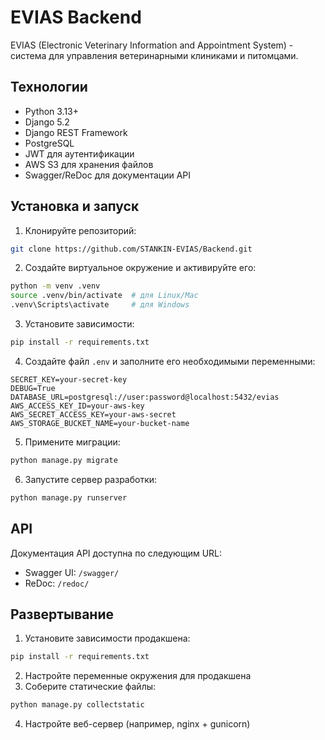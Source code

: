 # EVIAS Backend

EVIAS (Electronic Veterinary Information and Appointment System) - система для управления ветеринарными клиниками и питомцами.

## Технологии

- Python 3.13+
- Django 5.2
- Django REST Framework
- PostgreSQL
- JWT для аутентификации
- AWS S3 для хранения файлов
- Swagger/ReDoc для документации API

## Установка и запуск

1. Клонируйте репозиторий:
```bash
git clone https://github.com/STANKIN-EVIAS/Backend.git
```

2. Создайте виртуальное окружение и активируйте его:
```bash
python -m venv .venv
source .venv/bin/activate  # для Linux/Mac
.venv\Scripts\activate     # для Windows
```

3. Установите зависимости:
```bash
pip install -r requirements.txt
```

4. Создайте файл `.env` и заполните его необходимыми переменными:
```env
SECRET_KEY=your-secret-key
DEBUG=True
DATABASE_URL=postgresql://user:password@localhost:5432/evias
AWS_ACCESS_KEY_ID=your-aws-key
AWS_SECRET_ACCESS_KEY=your-aws-secret
AWS_STORAGE_BUCKET_NAME=your-bucket-name
```

5. Примените миграции:
```bash
python manage.py migrate
```

6. Запустите сервер разработки:
```bash
python manage.py runserver
```

## API

Документация API доступна по следующим URL:
- Swagger UI: `/swagger/`
- ReDoc: `/redoc/`

## Развертывание

1. Установите зависимости продакшена:
```bash
pip install -r requirements.txt
```

2. Настройте переменные окружения для продакшена
3. Соберите статические файлы:
```bash
python manage.py collectstatic
```

4. Настройте веб-сервер (например, nginx + gunicorn)